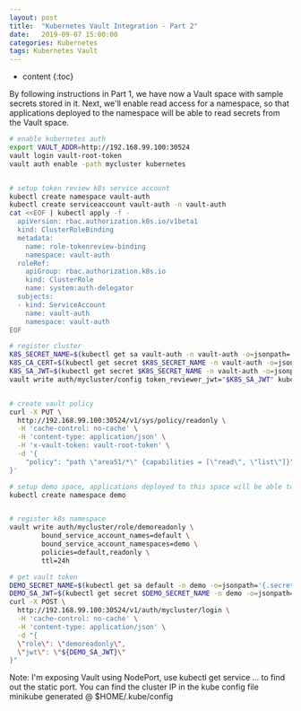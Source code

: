 ```yaml
---
layout: post
title:  "Kubernetes Vault Integration - Part 2"
date:   2019-09-07 15:00:00
categories: Kubernetes
tags: Kubernetes Vault
---
```


* content
{:toc}

By following instructions in Part 1, we have now a Vault space with sample secrets stored in it. Next, we'll enable read access for a namespace, so that applications deployed to the namespace will be able to read secrets from the Vault space.

```bash
# enable kubernetes auth
export VAULT_ADDR=http://192.168.99.100:30524
vault login vault-root-token
vault auth enable -path mycluster kubernetes


# setup token review k8s service account
kubectl create namespace vault-auth
kubectl create serviceaccount vault-auth -n vault-auth
cat <<EOF | kubectl apply -f -
  apiVersion: rbac.authorization.k8s.io/v1beta1
  kind: ClusterRoleBinding
  metadata:
    name: role-tokenreview-binding
    namespace: vault-auth
  roleRef:
    apiGroup: rbac.authorization.k8s.io
    kind: ClusterRole
    name: system:auth-delegator
  subjects:
  - kind: ServiceAccount
    name: vault-auth
    namespace: vault-auth
EOF

# register cluster
K8S_SECRET_NAME=$(kubectl get sa vault-auth -n vault-auth -o=jsonpath='{.secrets[0].name}')
K8S_CA_CERT=$(kubectl get secret $K8S_SECRET_NAME -n vault-auth -o=jsonpath='{.data.ca\.crt}' | base64 --decode)
K8S_SA_JWT=$(kubectl get secret $K8S_SECRET_NAME -n vault-auth -o=jsonpath='{.data.token}' | base64 --decode)
vault write auth/mycluster/config token_reviewer_jwt="$K8S_SA_JWT" kubernetes_host='https://192.168.99.100:8443' kubernetes_ca_cert="$K8S_CA_CERT"


# create vault policy
curl -X PUT \
  http://192.168.99.100:30524/v1/sys/policy/readonly \
  -H 'cache-control: no-cache' \
  -H 'content-type: application/json' \
  -H 'x-vault-token: vault-root-token' \
  -d '{
	"policy": "path \"area51/*\" {capabilities = [\"read\", \"list\"]}"
}'

# setup demo space, applications deployed to this space will be able to read secrets
kubectl create namespace demo


# register k8s namespace
vault write auth/mycluster/role/demoreadonly \
        bound_service_account_names=default \
        bound_service_account_namespaces=demo \
        policies=default,readonly \
        ttl=24h

# get vault token
DEMO_SECRET_NAME=$(kubectl get sa default -n demo -o=jsonpath='{.secrets[0].name}')
DEMO_SA_JWT=$(kubectl get secret $DEMO_SECRET_NAME -n demo -o=jsonpath='{.data.token}' | base64 --decode)
curl -X POST \
  http://192.168.99.100:30524/v1/auth/mycluster/login \
  -H 'cache-control: no-cache' \
  -H 'content-type: application/json' \
  -d "{
  \"role\": \"demoreadonly\",
  \"jwt\": \"${DEMO_SA_JWT}\"
}"
```

Note: I'm exposing Vault using NodePort, use kubectl get service ... to find out the static port. You can find the cluster IP in the kube config file minikube generated @ $HOME/.kube/config
